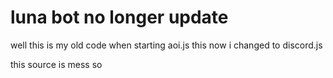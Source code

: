 # luna bot no longer update
well this is my old code when starting aoi.js this now i changed to discord.js

this source is mess so
